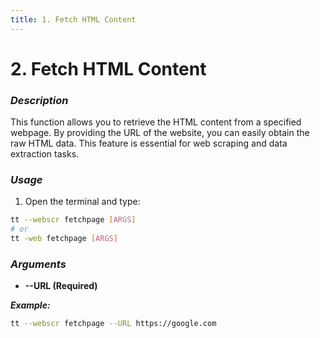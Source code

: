 ```yaml
---
title: 1. Fetch HTML Content
---
```


# 2. Fetch HTML Content

### **_Description_**

This function allows you to retrieve the HTML content from a specified webpage. By providing the URL of the website, you can easily obtain the raw HTML data. This feature is essential for web scraping and data extraction tasks.

### **_Usage_**

1. Open the terminal and type:

```bash
tt --webscr fetchpage [ARGS]
# or
tt -web fetchpage [ARGS]
```

### ***Arguments***

- **--URL (Required)**

**_Example:_**

```bash
tt --webscr fetchpage --URL https://google.com
```
